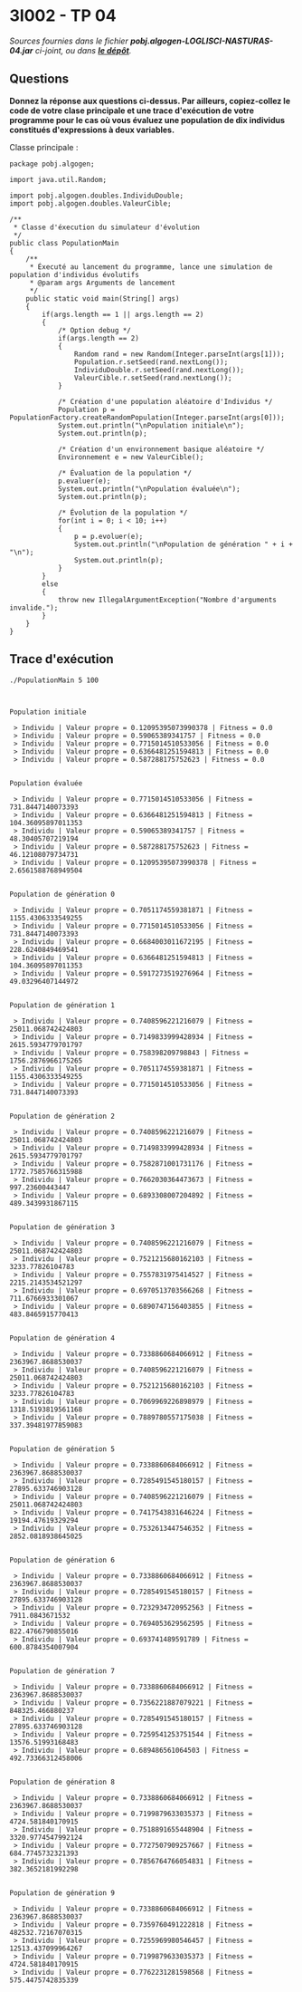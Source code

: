 
# 3I002 - TP 04

_Sources fournies dans le fichier **pobj.algogen-LOGLISCI-NASTURAS-04.jar** ci-joint, ou dans **[le dépôt](http://github.com/3201101/3I002/tree/master/Devoirs/04)**._


## Questions

**Donnez la réponse aux questions ci-dessus. Par ailleurs, copiez-collez le code de votre clase principale et une trace d'exécution de votre programme pour le cas où vous évaluez une population de dix individus constitués d'expressions à deux variables.**

Classe principale :

	package pobj.algogen;
	
	import java.util.Random;
	
	import pobj.algogen.doubles.IndividuDouble;
	import pobj.algogen.doubles.ValeurCible;
	
	/**
	 * Classe d'éxecution du simulateur d'évolution
	 */
	public class PopulationMain
	{
		/**
		 * Éxecuté au lancement du programme, lance une simulation de population d'individus évolutifs
		 * @param args Arguments de lancement
		 */
		public static void main(String[] args)
		{
			if(args.length == 1 || args.length == 2)
			{
				/* Option debug */
				if(args.length == 2)
				{
					Random rand = new Random(Integer.parseInt(args[1]));
					Population.r.setSeed(rand.nextLong());
					IndividuDouble.r.setSeed(rand.nextLong());
					ValeurCible.r.setSeed(rand.nextLong());
				}
			
				/* Création d'une population aléatoire d'Individus */
				Population p = PopulationFactory.createRandomPopulation(Integer.parseInt(args[0]));
				System.out.println("\nPopulation initiale\n");
				System.out.println(p);
				
				/* Création d'un environnement basique aléatoire */
				Environnement e = new ValeurCible();
				
				/* Évaluation de la population */
				p.evaluer(e);
				System.out.println("\nPopulation évaluée\n");
				System.out.println(p);
			
				/* Évolution de la population */
				for(int i = 0; i < 10; i++)
				{
					p = p.evoluer(e);
					System.out.println("\nPopulation de génération " + i + "\n");
					System.out.println(p);
				}
			}
			else
			{
				throw new IllegalArgumentException("Nombre d'arguments invalide.");
			}
		}
	}


## Trace d'exécution


	./PopulationMain 5 100



	Population initiale

	 > Individu | Valeur propre = 0.12095395073990378 | Fitness = 0.0
	 > Individu | Valeur propre = 0.59065389341757 | Fitness = 0.0
	 > Individu | Valeur propre = 0.7715014510533056 | Fitness = 0.0
	 > Individu | Valeur propre = 0.6366481251594813 | Fitness = 0.0
	 > Individu | Valeur propre = 0.587288175752623 | Fitness = 0.0


	Population évaluée

	 > Individu | Valeur propre = 0.7715014510533056 | Fitness = 731.8447140073393
	 > Individu | Valeur propre = 0.6366481251594813 | Fitness = 104.36095897011353
	 > Individu | Valeur propre = 0.59065389341757 | Fitness = 48.30405707219194
	 > Individu | Valeur propre = 0.587288175752623 | Fitness = 46.12108079734731
	 > Individu | Valeur propre = 0.12095395073990378 | Fitness = 2.6561588768949504


	Population de génération 0

	 > Individu | Valeur propre = 0.7051174559381871 | Fitness = 1155.4306333549255
	 > Individu | Valeur propre = 0.7715014510533056 | Fitness = 731.8447140073393
	 > Individu | Valeur propre = 0.6684003011672195 | Fitness = 228.6240849469541
	 > Individu | Valeur propre = 0.6366481251594813 | Fitness = 104.36095897011353
	 > Individu | Valeur propre = 0.5917273519276964 | Fitness = 49.03296407144972


	Population de génération 1

	 > Individu | Valeur propre = 0.7408596221216079 | Fitness = 25011.068742424803
	 > Individu | Valeur propre = 0.7149833999428934 | Fitness = 2615.5934779701797
	 > Individu | Valeur propre = 0.758398209798843 | Fitness = 1756.2876966175265
	 > Individu | Valeur propre = 0.7051174559381871 | Fitness = 1155.4306333549255
	 > Individu | Valeur propre = 0.7715014510533056 | Fitness = 731.8447140073393


	Population de génération 2

	 > Individu | Valeur propre = 0.7408596221216079 | Fitness = 25011.068742424803
	 > Individu | Valeur propre = 0.7149833999428934 | Fitness = 2615.5934779701797
	 > Individu | Valeur propre = 0.7582871001731176 | Fitness = 1772.7585766315988
	 > Individu | Valeur propre = 0.7662030364473673 | Fitness = 997.23600443447
	 > Individu | Valeur propre = 0.6893308007204892 | Fitness = 489.3439931867115


	Population de génération 3

	 > Individu | Valeur propre = 0.7408596221216079 | Fitness = 25011.068742424803
	 > Individu | Valeur propre = 0.7521215680162103 | Fitness = 3233.77826104783
	 > Individu | Valeur propre = 0.7557831975414527 | Fitness = 2215.2143534521297
	 > Individu | Valeur propre = 0.6970513703566268 | Fitness = 711.6766933301067
	 > Individu | Valeur propre = 0.6890747156403855 | Fitness = 483.8465915770413


	Population de génération 4

	 > Individu | Valeur propre = 0.7338860684066912 | Fitness = 2363967.8688530037
	 > Individu | Valeur propre = 0.7408596221216079 | Fitness = 25011.068742424803
	 > Individu | Valeur propre = 0.7521215680162103 | Fitness = 3233.77826104783
	 > Individu | Valeur propre = 0.7069969226898979 | Fitness = 1318.5193819561168
	 > Individu | Valeur propre = 0.7889780557175038 | Fitness = 337.39481977859083


	Population de génération 5

	 > Individu | Valeur propre = 0.7338860684066912 | Fitness = 2363967.8688530037
	 > Individu | Valeur propre = 0.7285491545180157 | Fitness = 27895.633746903128
	 > Individu | Valeur propre = 0.7408596221216079 | Fitness = 25011.068742424803
	 > Individu | Valeur propre = 0.7417543831646224 | Fitness = 19194.47619329294
	 > Individu | Valeur propre = 0.7532613447546352 | Fitness = 2852.0818938645025


	Population de génération 6

	 > Individu | Valeur propre = 0.7338860684066912 | Fitness = 2363967.8688530037
	 > Individu | Valeur propre = 0.7285491545180157 | Fitness = 27895.633746903128
	 > Individu | Valeur propre = 0.7232934720952563 | Fitness = 7911.0843671532
	 > Individu | Valeur propre = 0.7694053629562595 | Fitness = 822.4766790855016
	 > Individu | Valeur propre = 0.693741489591789 | Fitness = 600.8784354007904


	Population de génération 7

	 > Individu | Valeur propre = 0.7338860684066912 | Fitness = 2363967.8688530037
	 > Individu | Valeur propre = 0.7356221887079221 | Fitness = 848325.466880237
	 > Individu | Valeur propre = 0.7285491545180157 | Fitness = 27895.633746903128
	 > Individu | Valeur propre = 0.7259541253751544 | Fitness = 13576.51993168483
	 > Individu | Valeur propre = 0.689486561064503 | Fitness = 492.73366312458006


	Population de génération 8

	 > Individu | Valeur propre = 0.7338860684066912 | Fitness = 2363967.8688530037
	 > Individu | Valeur propre = 0.7199879633035373 | Fitness = 4724.581840170915
	 > Individu | Valeur propre = 0.7518891655448904 | Fitness = 3320.9774547992124
	 > Individu | Valeur propre = 0.7727507909257667 | Fitness = 684.7745732321393
	 > Individu | Valeur propre = 0.7856764766054831 | Fitness = 382.3652181992298


	Population de génération 9

	 > Individu | Valeur propre = 0.7338860684066912 | Fitness = 2363967.8688530037
	 > Individu | Valeur propre = 0.7359760491222818 | Fitness = 482532.72167070315
	 > Individu | Valeur propre = 0.7255969980546457 | Fitness = 12513.437099964267
	 > Individu | Valeur propre = 0.7199879633035373 | Fitness = 4724.581840170915
	 > Individu | Valeur propre = 0.7762231281598568 | Fitness = 575.4475742835339




